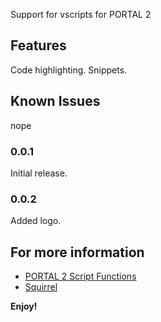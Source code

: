 Support for vscripts for PORTAL 2

## Features

Code highlighting.
Snippets.


## Known Issues

nope

### 0.0.1

Initial release.

### 0.0.2

Added logo.

## For more information

* [PORTAL 2 Script Functions](https://developer.valvesoftware.com/wiki/List_of_Portal_2_Script_Functions)
* [Squirrel](https://developer.valvesoftware.com/wiki/Squirrel)

**Enjoy!**
